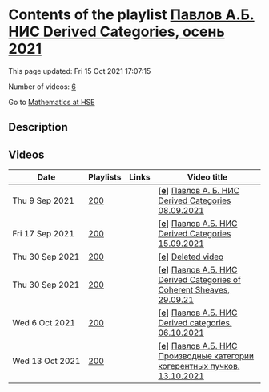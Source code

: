 # Contents of the playlist [Павлов А.Б. НИС Derived Categories, осень 2021](https://www.youtube.com/playlist?list=PLq3E5oubNNoBF3I8dwcjDcrryud2JH3uH)

This page updated: Fri 15 Oct 2021 17:07:15

Number of videos: [6](#videos)

Go to [Mathematics at HSE](../README.md)

## Description



## Videos

|Date|Playlists|Links|Video title|
|---|---|---|---|
| Thu&nbsp;9&nbsp;Sep&nbsp;2021 | [200](../playlists/200 "Павлов А.Б. НИС Derived Categories, осень 2021") |  | [[**e**](https://studio.youtube.com/video/ECVsbkw4RaQ/edit "Edit")] [Павлов А. Б.  НИС Derived Categories 08.09.2021](https://www.youtube.com/watch?v=ECVsbkw4RaQ&list=PLq3E5oubNNoBF3I8dwcjDcrryud2JH3uH) |
| Fri&nbsp;17&nbsp;Sep&nbsp;2021 | [200](../playlists/200 "Павлов А.Б. НИС Derived Categories, осень 2021") |  | [[**e**](https://studio.youtube.com/video/0tSL1tdwSOM/edit "Edit")] [Павлов А.Б.  НИС Derived Categories 15.09.2021](https://www.youtube.com/watch?v=0tSL1tdwSOM&list=PLq3E5oubNNoBF3I8dwcjDcrryud2JH3uH) |
| Thu&nbsp;30&nbsp;Sep&nbsp;2021 | [200](../playlists/200 "Павлов А.Б. НИС Derived Categories, осень 2021") |  | [[**e**](https://studio.youtube.com/video/EHBAIngU9lM/edit "Edit")] [Deleted video](https://www.youtube.com/watch?v=EHBAIngU9lM&list=PLq3E5oubNNoBF3I8dwcjDcrryud2JH3uH "This video is unavailable.") |
| Thu&nbsp;30&nbsp;Sep&nbsp;2021 | [200](../playlists/200 "Павлов А.Б. НИС Derived Categories, осень 2021") |  | [[**e**](https://studio.youtube.com/video/Oj2sNwb2ZOQ/edit "Edit")] [Павлов А.Б. НИС Derived Categories of Coherent Sheaves, 29.09.21](https://www.youtube.com/watch?v=Oj2sNwb2ZOQ&list=PLq3E5oubNNoBF3I8dwcjDcrryud2JH3uH) |
| Wed&nbsp;6&nbsp;Oct&nbsp;2021 | [200](../playlists/200 "Павлов А.Б. НИС Derived Categories, осень 2021") |  | [[**e**](https://studio.youtube.com/video/OwIiovq8vJQ/edit "Edit")] [Павлов А.Б. НИС Derived categories. 06.10.2021](https://www.youtube.com/watch?v=OwIiovq8vJQ&list=PLq3E5oubNNoBF3I8dwcjDcrryud2JH3uH) |
| Wed&nbsp;13&nbsp;Oct&nbsp;2021 | [200](../playlists/200 "Павлов А.Б. НИС Derived Categories, осень 2021") |  | [[**e**](https://studio.youtube.com/video/9wDnZjF8g2E/edit "Edit")] [Павлов А.Б. НИС Производные категории когерентных пучков. 13.10.2021](https://www.youtube.com/watch?v=9wDnZjF8g2E&list=PLq3E5oubNNoBF3I8dwcjDcrryud2JH3uH "Research Seminar &#34;Derived Categories of Coherent Sheaves&#34;&#013;Type: Optional course (faculty)&#013;Faculty of Mathematics&#013;Alexander Pavlov&#013;Language: English") |
